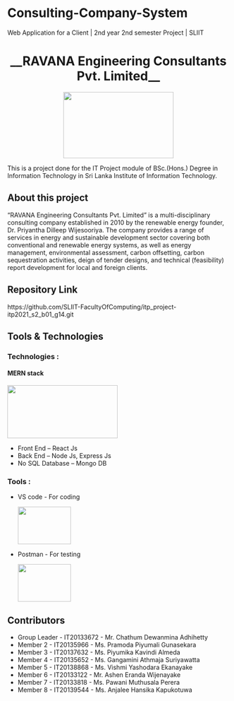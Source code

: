 # Consulting-Company-System
Web Application for a Client |  2nd year 2nd semester Project | SLIIT

<h1 align="center">__RAVANA Engineering Consultants Pvt. Limited__</h1>

<p align="center">

  <img src="https://user-images.githubusercontent.com/87439553/147273838-224d2d21-9899-4b00-bd6d-ce28d0cce5e2.jpg" width="250" height="150"/>
</p>
<p>
  
This is a project done for the IT Project module of BSc.(Hons.) Degree in Information Technology in Sri Lanka Institute of Information Technology.
  
<h2>About this project</h2>

“RAVANA Engineering Consultants Pvt. Limited” is a multi-disciplinary consulting company established in 2010 by the renewable energy founder, Dr. Priyantha Dilleep Wijesooriya. The company provides a range of services in energy and sustainable development sector covering both conventional and renewable energy systems, as well as energy management, environmental assessment, carbon offsetting, carbon sequestration activities, deign of tender designs, and technical (feasibility) report development for local and foreign clients.

 <h2>Repository Link</h2>
 https://github.com/SLIIT-FacultyOfComputing/itp_project-itp2021_s2_b01_g14.git
 
 <h2>Tools & Technologies</h2>
 
  <h3>Technologies :</h3>
  <p align="center">

  <h4>MERN stack</h4>
  
  <img src="https://user-images.githubusercontent.com/87439553/147272788-24c0440d-2d09-4466-a49c-e681a10c81f7.jpg" width="250" height="120"/>
  </p>
  
  
  - Front End – React Js
  - Back End – Node Js, Express Js
  - No SQL Database – Mongo DB

<h3>Tools :</h3>
  
  - VS code - For coding
   
      <img src="https://user-images.githubusercontent.com/87439553/147272256-d05fb1ad-ee28-492c-bae7-2ad4ea4b5e1a.jpg" width="120" height="85"/>
 
    
  - Postman - For testing
   
     <img src="https://user-images.githubusercontent.com/87439553/147272441-2a4275cb-0536-429f-979a-9b2cd555fffb.jpg"  width="120" height="85"/>
    
 <h2>Contributors</h2>

- Group Leader - IT20133672 - Mr. Chathum Dewanmina Adhihetty
- Member 2 - IT20135966 - Ms. Pramoda Piyumali Gunasekara 
- Member 3 - IT20137632 - Ms. Piyumika Kavindi Almeda 
- Member 4 - IT20135652 - Ms. Gangamini Athmaja Suriyawatta 
- Member 5 - IT20138868 - Ms. Vishmi Yashodara Ekanayake
- Member 6 - IT20133122 - Mr. Ashen Eranda Wijenayake 
- Member 7 - IT20133818 - Ms. Pawani Muthusala Perera
- Member 8 - IT20139544 - Ms. Anjalee Hansika Kapukotuwa
  
